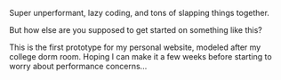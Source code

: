 Super unperformant, lazy coding, and tons of slapping things together.

But how else are you supposed to get started on something like this?

This is the first prototype for my personal website, modeled after my college dorm room. Hoping I can make it a few weeks before starting to worry about performance concerns...
